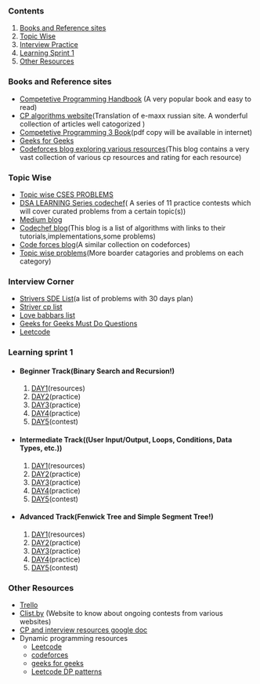 ### Contents
1. [Books and Reference sites](#Books-and-Reference-sites)
2. [Topic Wise](#Topic-Wise)
3. [Interview Practice](#Interview-Corner)
4. [Learning Sprint 1](#Learning-Sprint-1)
5. [Other Resources](#Other-Links)

### Books and Reference sites
* [Competetive Programming Handbook](https://cses.fi/book/book.pdf)
  (A very popular book and easy to read)
* [CP algorithms website](http://cp-algorithms.com/)(Translation of e-maxx russian site. A wonderful collection of articles well catogorized )
* [Competetive Programming 3 Book](https://cpbook.net/)(pdf copy will be available in internet)
* [Geeks for Geeks](https://www.geeksforgeeks.org/)
* [Codeforces blog exploring various resources](https://codeforces.com/blog/entry/23054)(This blog contains a very vast collection of various cp resources and rating for each resource)


### Topic Wise
  * [Topic wise CSES PROBLEMS](https://cses.fi/problemset/)
  * [DSA LEARNING Series codechef](https://www.codechef.com/LEARNDSA)( A series of 11 practice contests which will cover curated problems from a certain topic(s))
  * [Medium blog](https://medium.com/@karangujar43/best-resources-for-competitive-programming-algorithms-and-data-structures-730cb038e11b)
  * [Codechef blog](https://discuss.codechef.com/t/data-structures-and-algorithms/6599)(This blog is a list of algorithms with links to their tutorials,implementations,some problems)
  * [Code forces blog](https://codeforces.com/blog/entry/57282)(A similar collection on codeforces)
  * [Topic wise problems](https://codeforces.com/blog/entry/55274)(More boarder catagories and problems on each category)

### Interview Corner
* [Strivers SDE List](https://docs.google.com/document/d/1SM92efk8oDl8nyVw8NHPnbGexTS9W-1gmTEYfEurLWQ/edit)(a list of problems with 30 days plan)
* [Striver cp list](https://docs.google.com/document/d/1vShwt8yXYUOgkF53-iYAuJXWR7Yi5VSJrW2xB49o0PM/edit)
* [Love babbars list](https://drive.google.com/file/d/1FMdN_OCfOI0iAeDlqswCiC2DZzD4nPsb/view)
* [Geeks for Geeks Must Do Questions](https://www.geeksforgeeks.org/must-do-coding-questions-for-companies-like-amazon-microsoft-adobe/?ref=shm)
* [Leetcode](https://leetcode.com/problemset/top-interview-questions/)
### Learning sprint 1
  * #### Beginner Track(Binary Search and Recursion!)
    1. [DAY1](https://docs.google.com/document/d/1R40vEDNqf6VsOJ-ScOYKPEJzZXzTPwUh-_s9KhzsfVM/edit?usp=sharing)(resources)
    2. [DAY2](https://docs.google.com/document/d/1N4dgnwLmfgqHAWl6xEdzNWp6bTM_sDQiHTzxrZ5Ht1s)(practice)
    3. [DAY3](https://docs.google.com/document/d/1Rvf3Et_jr6S64JAXZO2YbJoh53ss2b-eptOrTd2OSIg)(practice)
    4. [DAY4](https://docs.google.com/document/d/1Dp7MEx0AzdZwTzq1hTZhDkiBLJCvJZN6Snc4X6i5rnk)(practice)
    5. [DAY5](https://www.codechef.com/BGNR2020)(contest)
  * #### Intermediate Track((User Input/Output, Loops, Conditions, Data Types, etc.))
    1. [DAY1](https://docs.google.com/document/d/1yiy8939sbFf5GmENTHhr0khpk0PXwRQdyJ1uDr80N1U/edit?usp=sharing)(resources)
    2. [DAY2](https://docs.google.com/document/d/18HevAmjZSX2W0BD1aINi8mcDBMyfKyf9AK_lCjafEm0)(practice)
    3. [DAY3](https://docs.google.com/document/d/1MCXSHMQdQzP2HsOTQSPDIJ8GKW78WogAPKPA8rPUshM )(practice)
    4. [DAY4](https://docs.google.com/document/d/14TAr08S8LWWBgtAdqWmEc2XPa_neu6BaujjvI49Lhhc )(practice)
    5. [DAY5](https://www.codechef.com/INTM2020)(contest)
  * #### Advanced Track(Fenwick Tree and Simple Segment Tree!)
    1. [DAY1](https://docs.google.com/document/d/11hX_nJEnbjTs8iglczWnnfWwW7BsoyLPq7ZUxUbrQZo/edit?usp=sharing)(resources)
    2. [DAY2](https://docs.google.com/document/d/1u_IHQxV0UhCyU0zSkLBo5LEqUVudTzyHY8KDTvtOX7w )(practice)
    3. [DAY3](https://docs.google.com/document/d/1GUFhRVTgQcTUNVqYJaA0i0PoOddCjpILcEfaAELgiB8  )(practice)
    4. [DAY4](https://docs.google.com/document/d/1nUDvN0j2Ozqihu4aWqOBT5wbzyYlJpB5-moCIxnbBZw )(practice)
    5. [DAY5](https://www.codechef.com/ADVC2020)(contest)

### Other Resources
   * [Trello](https://trello.com/b/TWSfC3uS/competitive-programming)
   * [Clist.by](https://clist.by/) (Website to know about ongoing contests from various websites)
   * [CP and interview resources google doc](https://docs.google.com/document/d/1haotfY0ZSobMq-ZaIqcN_U181-2z6oeyk0bbI_qzZEg/edit)
   * Dynamic programming resources
        - [Leetcode](https://leetcode.com/discuss/general-discussion/1000929/solved-all-dynamic-programming-dp-problems-in-7-months)
        - [codeforces]( https://codeforces.com/group/t7UKRkTXSU/blog/entry/6526)
        - [geeks for geeks](https://www.geeksforgeeks.org/dynamic-programming/)
        - [Leetcode DP patterns](https://leetcode.com/discuss/general-discussion/458695/dynamic-programming-patterns)

